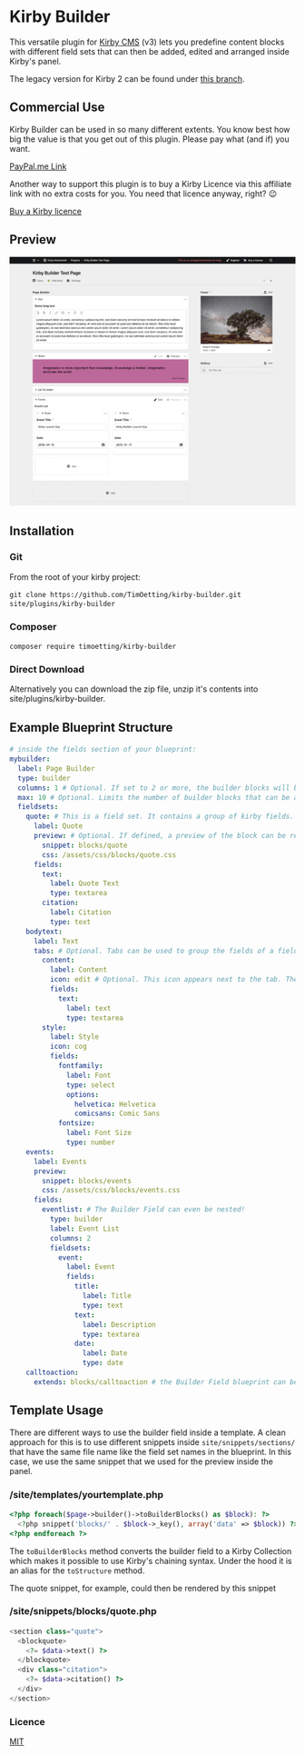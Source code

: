 # Kirby Builder

This versatile plugin for [Kirby CMS](https://a.paddle.com/v2/click/1129/38717?link=1170) (v3) lets you predefine content blocks with different field sets that can then be added, edited and arranged inside Kirby's panel.

The legacy version for Kirby 2 can be found under [this branch](https://github.com/TimOetting/kirby-builder/tree/kirby_v2).

## Commercial Use

Kirby Builder can be used in so many different extents. You know best how big the value is that you get out of this plugin. Please pay what (and if) you want.

[PayPal.me Link](https://www.paypal.me/TimOetting/10)

Another way to support this plugin is to buy a Kirby Licence via this affiliate link with no extra costs for you. You need that licence anyway, right? :wink:

[Buy a Kirby licence](https://a.paddle.com/v2/click/1129/38717?link=1170)

## Preview

![Kirby Builder Screenshot](https://raw.githubusercontent.com/TimOetting/kirby-builder/master/PREVIEW.png)

## Installation

### Git

From the root of your kirby project:
```
git clone https://github.com/TimOetting/kirby-builder.git site/plugins/kirby-builder
```

### Composer

```
composer require timoetting/kirby-builder
```

### Direct Download

Alternatively you can download the zip file, unzip it's contents into site/plugins/kirby-builder.

## Example Blueprint Structure

```yaml
# inside the fields section of your blueprint:
mybuilder:
  label: Page Builder
  type: builder
  columns: 1 # Optional. If set to 2 or more, the builder blocks will be places in a grid.
  max: 10 # Optional. Limits the number of builder blocks that can be added.
  fieldsets:
    quote: # This is a field set. It contains a group of kirby fields. The user can select from these sets to build the content.
      label: Quote
      preview: # Optional. If defined, a preview of the block can be rendered by the specified snippet from within the snippets folder
        snippet: blocks/quote
        css: /assets/css/blocks/quote.css
      fields:
        text:
          label: Quote Text
          type: textarea
        citation:
          label: Citation
          type: text
    bodytext:
      label: Text
      tabs: # Optional. Tabs can be used to group the fields of a field set. In this example, we use one tab to contain the content related fields and one for styling settings. Is makes no difference for the contentn handling in the template if there are tabs or not.
        content:
          label: Content
          icon: edit # Optional. This icon appears next to the tab. The icon name can be chosen from the Kirby's icon set getkirby.com/docs/reference/ui/icon
          fields:
            text:
              label: text
              type: textarea
        style:
          label: Style
          icon: cog
          fields:
            fontfamily:
              label: Font
              type: select
              options:
                helvetica: Helvetica
                comicsans: Comic Sans
            fontsize:
              label: Font Size
              type: number
    events:
      label: Events
      preview:
        snippet: blocks/events
        css: /assets/css/blocks/events.css
      fields:
        eventlist: # The Builder Field can even be nested!
          type: builder
          label: Event List
          columns: 2
          fieldsets:
            event:
              label: Event
              fields:
                title:
                  label: Title
                  type: text
                text:
                  label: Description
                  type: textarea
                date:
                  label: Date
                  type: date
    calltoaction:
      extends: blocks/calltoaction # the Builder Field blueprint can be rather complex. It is therefore recommended to organize your fieldsets in single files. This example here would take the content of the file /site/blueprints/blocks/calltoaction.yml and use it instead of the extends statement.

```

## Template Usage

There are different ways to use the builder field inside a template. A clean approach for this is to use different snippets inside `site/snippets/sections/` that have the same file name like the field set names in the blueprint. In this case, we use the same snippet that we used for the preview inside the panel.

### /site/templates/yourtemplate.php

```php
<?php foreach($page->builder()->toBuilderBlocks() as $block): ?>
  <?php snippet('blocks/' . $block->_key(), array('data' => $block)) ?>
<?php endforeach ?>
```
The `toBuilderBlocks` method converts the builder field to a Kirby Collection which makes it possible to use Kirby's chaining syntax. Under the hood it is an alias for the `toStructure` method.

The quote snippet, for example, could then be rendered by this snippet

### /site/snippets/blocks/quote.php

```php
<section class="quote">
  <blockquote>
    <?= $data->text() ?>
  </blockquote>
  <div class="citation">
    <?= $data->citation() ?>
  </div>
</section>
```

### Licence

[MIT](https://opensource.org/licenses/MIT)
